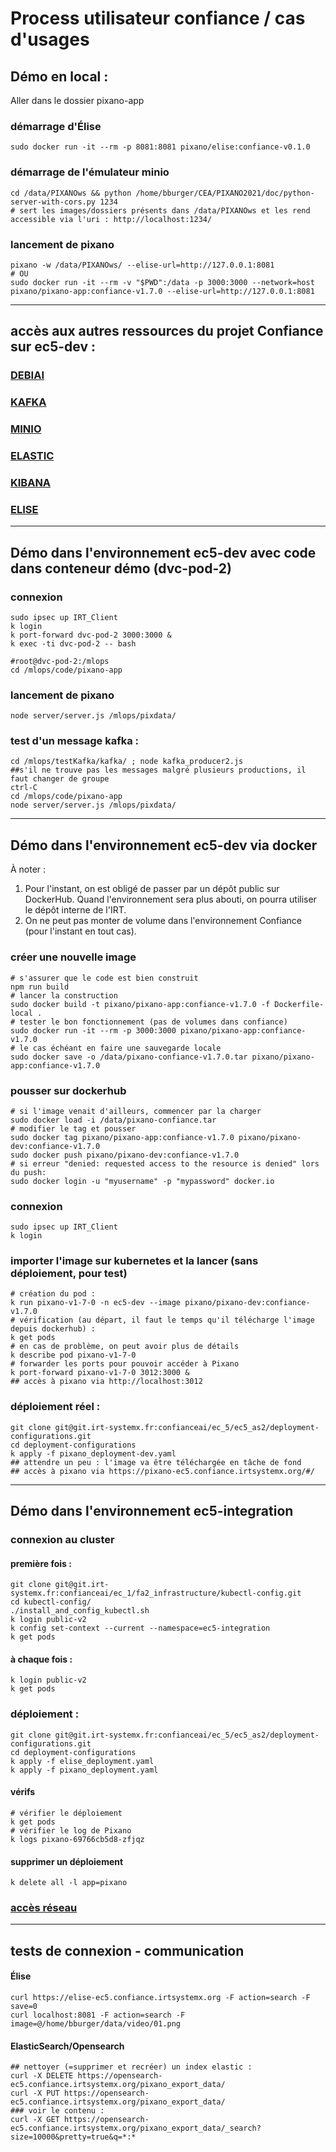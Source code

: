 Process utilisateur confiance / cas d'usages
===============

## Démo en local :
Aller dans le dossier pixano-app
### démarrage d'Élise
```
sudo docker run -it --rm -p 8081:8081 pixano/elise:confiance-v0.1.0
```
### démarrage de l'émulateur minio
```
cd /data/PIXANOws && python /home/bburger/CEA/PIXANO2021/doc/python-server-with-cors.py 1234
# sert les images/dossiers présents dans /data/PIXANOws et les rend accessible via l'uri : http://localhost:1234/
```
### lancement de pixano
```
pixano -w /data/PIXANOws/ --elise-url=http://127.0.0.1:8081
# OU
sudo docker run -it --rm -v "$PWD":/data -p 3000:3000 --network=host pixano/pixano-app:confiance-v1.7.0 --elise-url=http://127.0.0.1:8081
```

-----------------
## accès aux autres ressources du projet Confiance sur ec5-dev :
### [DEBIAI](https://debiai-ec5.confiance.irtsystemx.org/#/)
### [KAFKA](https://kafka-ec5.confiance.irtsystemx.org/topic/selection/)
### [MINIO](https://minio-ec5.confiance.irtsystemx.org/buckets/pixanoimagesselection/)
### [ELASTIC](https://elasticsearch-ec5.confiance.irtsystemx.org/)
### [KIBANA](https://kibana-ec5.confiance.irtsystemx.org/)
### [ELISE](https://elise-ec5.confiance.irtsystemx.org/)

-----------------
## Démo dans l'environnement ec5-dev avec code dans conteneur démo (dvc-pod-2)
### connexion
```
sudo ipsec up IRT_Client
k login
k port-forward dvc-pod-2 3000:3000 &
k exec -ti dvc-pod-2 -- bash
```
```
#root@dvc-pod-2:/mlops
cd /mlops/code/pixano-app
```
### lancement de pixano
```
node server/server.js /mlops/pixdata/
```
### test d'un message kafka :
```
cd /mlops/testKafka/kafka/ ; node kafka_producer2.js
##s'il ne trouve pas les messages malgré plusieurs productions, il faut changer de groupe
ctrl-C
cd /mlops/code/pixano-app
node server/server.js /mlops/pixdata/
```

-----------------
## Démo dans l'environnement ec5-dev via docker
À noter :  
1. Pour l'instant, on est obligé de passer par un dépôt public sur DockerHub. Quand l'environnement sera plus abouti, on pourra utiliser le dépôt interne de l'IRT.  
2. On ne peut pas monter de volume dans l'environnement Confiance (pour l'instant en tout cas).
### créer une nouvelle image
```
# s'assurer que le code est bien construit
npm run build
# lancer la construction
sudo docker build -t pixano/pixano-app:confiance-v1.7.0 -f Dockerfile-local .
# tester le bon fonctionnement (pas de volumes dans confiance)
sudo docker run -it --rm -p 3000:3000 pixano/pixano-app:confiance-v1.7.0
# le cas échéant en faire une sauvegarde locale
sudo docker save -o /data/pixano-confiance-v1.7.0.tar pixano/pixano-app:confiance-v1.7.0
```
### pousser sur dockerhub
```
# si l'image venait d'ailleurs, commencer par la charger
sudo docker load -i /data/pixano-confiance.tar
# modifier le tag et pousser
sudo docker tag pixano/pixano-app:confiance-v1.7.0 pixano/pixano-dev:confiance-v1.7.0
sudo docker push pixano/pixano-dev:confiance-v1.7.0
# si erreur "denied: requested access to the resource is denied" lors du push: 
sudo docker login -u "myusername" -p "mypassword" docker.io
```

### connexion
```
sudo ipsec up IRT_Client
k login
```
### importer l'image sur kubernetes et la lancer (sans déploiement, pour test)
```
# création du pod :
k run pixano-v1-7-0 -n ec5-dev --image pixano/pixano-dev:confiance-v1.7.0
# vérification (au départ, il faut le temps qu'il télécharge l'image depuis dockerhub) :
k get pods
# en cas de problème, on peut avoir plus de détails
k describe pod pixano-v1-7-0
# forwarder les ports pour pouvoir accéder à Pixano
k port-forward pixano-v1-7-0 3012:3000 &
## accès à pixano via http://localhost:3012
```
### déploiement réel :
```
git clone git@git.irt-systemx.fr:confianceai/ec_5/ec5_as2/deployment-configurations.git
cd deployment-configurations
k apply -f pixano_deployment-dev.yaml
## attendre un peu : l'image va être téléchargée en tâche de fond
## accès à pixano via https://pixano-ec5.confiance.irtsystemx.org/#/
```


-----------------
## Démo dans l'environnement ec5-integration

### connexion au cluster
#### première fois :
```
git clone git@git.irt-systemx.fr:confianceai/ec_1/fa2_infrastructure/kubectl-config.git
cd kubectl-config/
./install_and_config_kubectl.sh
k login public-v2
k config set-context --current --namespace=ec5-integration
k get pods
```
#### à chaque fois :
```
k login public-v2
k get pods
```
### déploiement :
```
git clone git@git.irt-systemx.fr:confianceai/ec_5/ec5_as2/deployment-configurations.git
cd deployment-configurations
k apply -f elise_deployment.yaml
k apply -f pixano_deployment.yaml
```
#### vérifs
```
# vérifier le déploiement
k get pods
# vérifier le log de Pixano
k logs pixano-69766cb5d8-zfjqz
```
#### supprimer un déploiement
```
k delete all -l app=pixano
```
### [accès réseau](https://pixano-ec5.apps.confianceai-public.irtsysx.fr/)



-----------------
## tests de connexion - communication
#### Élise
```
curl https://elise-ec5.confiance.irtsystemx.org -F action=search -F save=0
curl localhost:8081 -F action=search -F image=@/home/bburger/data/video/01.png
```
#### ElasticSearch/Opensearch
```
## nettoyer (=supprimer et recréer) un index elastic :
curl -X DELETE https://opensearch-ec5.confiance.irtsystemx.org/pixano_export_data/
curl -X PUT https://opensearch-ec5.confiance.irtsystemx.org/pixano_export_data/
### voir le contenu :
curl -X GET https://opensearch-ec5.confiance.irtsystemx.org/pixano_export_data/_search?size=10000&pretty=true&q=*:*
```


